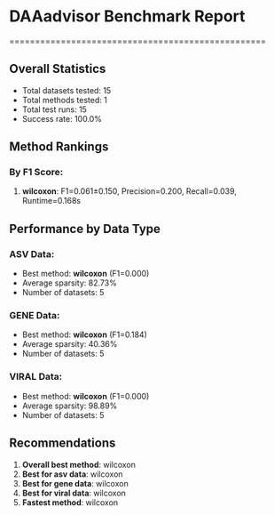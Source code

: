# DAAadvisor Benchmark Report
==================================================

## Overall Statistics
- Total datasets tested: 15
- Total methods tested: 1
- Total test runs: 15
- Success rate: 100.0%

## Method Rankings
### By F1 Score:
1. **wilcoxon**: F1=0.061±0.150, Precision=0.200, Recall=0.039, Runtime=0.168s

## Performance by Data Type
### ASV Data:
- Best method: **wilcoxon** (F1=0.000)
- Average sparsity: 82.73%
- Number of datasets: 5

### GENE Data:
- Best method: **wilcoxon** (F1=0.184)
- Average sparsity: 40.36%
- Number of datasets: 5

### VIRAL Data:
- Best method: **wilcoxon** (F1=0.000)
- Average sparsity: 98.89%
- Number of datasets: 5

## Recommendations
1. **Overall best method**: wilcoxon
2. **Best for asv data**: wilcoxon
2. **Best for gene data**: wilcoxon
2. **Best for viral data**: wilcoxon
3. **Fastest method**: wilcoxon
